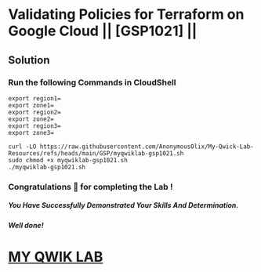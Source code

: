 # Validating Policies for Terraform on Google Cloud || [GSP1021] ||

## Solution

### Run the following Commands in CloudShell
```
export region1=
export zone1=
export region2=
export zone2=
export region3=
export zone3=
```
```
curl -LO https://raw.githubusercontent.com/AnonymousOlix/My-Qwick-Lab-Resources/refs/heads/main/GSP/myqwiklab-gsp1021.sh
sudo chmod +x myqwiklab-gsp1021.sh
./myqwiklab-gsp1021.sh
```

### Congratulations 🎉 for completing the Lab !

##### *You Have Successfully Demonstrated Your Skills And Determination.*

#### *Well done!*

# [MY QWIK LAB](https://www.youtube.com/@MyQwiklab)
